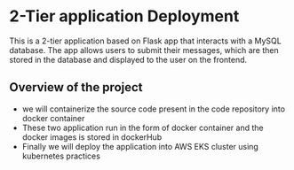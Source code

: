 # 2-Tier application Deployment

This is a 2-tier application based on Flask app that interacts with a MySQL database. The app allows users to submit their messages, which are then stored in the database and displayed to the user on the frontend.



## Overview of the project

- we will containerize the source code present in the code repository into docker container
- These two application run in the form of docker container and the docker images is stored in dockerHub
- Finally we will deploy the application into AWS EKS cluster using kubernetes practices

